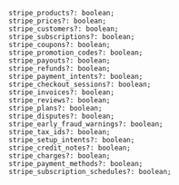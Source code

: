 	stripe_products?: boolean;
	stripe_prices?: boolean;
	stripe_customers?: boolean;
	stripe_subscriptions?: boolean;
	stripe_coupons?: boolean;
	stripe_promotion_codes?: boolean;
	stripe_payouts?: boolean;
	stripe_refunds?: boolean;
	stripe_payment_intents?: boolean;
	stripe_checkout_sessions?: boolean;
	stripe_invoices?: boolean;
	stripe_reviews?: boolean;
	stripe_plans?: boolean;
	stripe_disputes?: boolean;
	stripe_early_fraud_warnings?: boolean;
	stripe_tax_ids?: boolean;
	stripe_setup_intents?: boolean;
	stripe_credit_notes?: boolean;
	stripe_charges?: boolean;
	stripe_payment_methods?: boolean;
	stripe_subscription_schedules?: boolean;